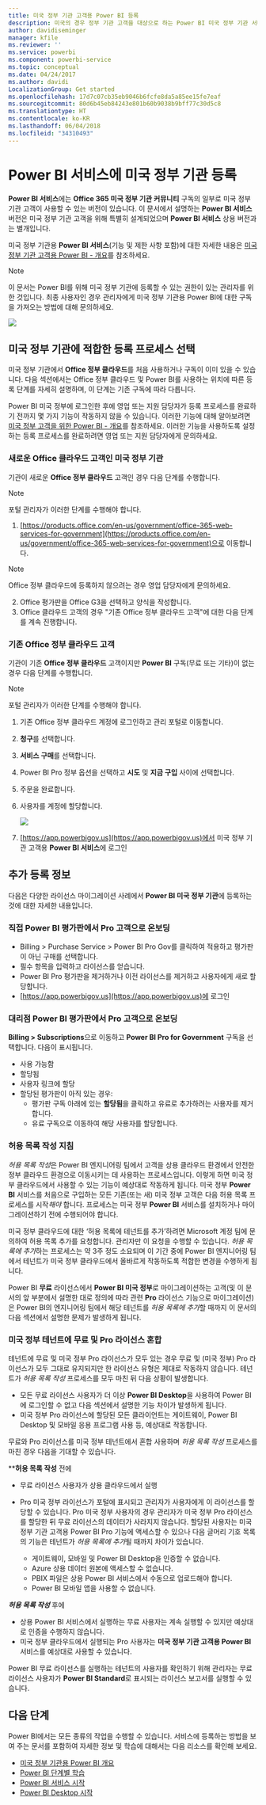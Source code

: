 ```yaml
---
title: 미국 정부 기관 고객용 Power BI 등록
description: 미국의 경우 정부 기관 고객을 대상으로 하는 Power BI 미국 정부 기관 서비스에 미국 정부 기관을 등록하는 방법에 대해 알아봅니다.
author: davidiseminger
manager: kfile
ms.reviewer: ''
ms.service: powerbi
ms.component: powerbi-service
ms.topic: conceptual
ms.date: 04/24/2017
ms.author: davidi
LocalizationGroup: Get started
ms.openlocfilehash: 17d7c07cb35eb9046b6fcfe8da5a85ee15fe7eaf
ms.sourcegitcommit: 80d6b45eb84243e801b60b9038b9bff77c30d5c8
ms.translationtype: HT
ms.contentlocale: ko-KR
ms.lasthandoff: 06/04/2018
ms.locfileid: "34310493"
---
```

# <a name="enroll-your-us-government-organization-in-the-power-bi-service"></a>Power BI 서비스에 미국 정부 기관 등록
**Power BI 서비스**에는 **Office 365 미국 정부 기관 커뮤니티** 구독의 일부로 미국 정부 기관 고객이 사용할 수 있는 버전이 있습니다. 이 문서에서 설명하는 **Power BI 서비스** 버전은 미국 정부 기관 고객을 위해 특별히 설계되었으며 **Power BI 서비스** 상용 버전과는 별개입니다.

미국 정부 기관용 **Power BI 서비스**(기능 및 제한 사항 포함)에 대한 자세한 내용은 [미국 정부 기관 고객용 Power BI - 개요](service-govus-overview.md)를 참조하세요.

> [!NOTE]
> 이 문서는 Power BI를 위해 미국 정부 기관에 등록할 수 있는 권한이 있는 관리자를 위한 것입니다. 최종 사용자인 경우 관리자에게 미국 정부 기관용 Power BI에 대한 구독을 가져오는 방법에 대해 문의하세요.
> 
> 

![](media/service-govus-signup/service_govus_signup_1.png)

## <a name="select-the-right-sign-up-process-for-your-us-government-organization"></a>미국 정부 기관에 적합한 등록 프로세스 선택
미국 정부 기관에서 **Office 정부 클라우드**를 처음 사용하거나 구독이 이미 있을 수 있습니다. 다음 섹션에서는 Office 정부 클라우드 및 Power BI를 사용하는 위치에 따른 등록 단계를 자세히 설명하며, 이 단계는 기존 구독에 따라 다릅니다.

Power BI 미국 정부에 로그인한 후에 영업 또는 지원 담당자가 등록 프로세스를 완료하기 전까지 몇 가지 기능이 작동하지 않을 수 있습니다. 이러한 기능에 대해 알아보려면 [미국 정부 고객을 위한 Power BI - 개요](service-govus-overview.md)를 참조하세요. 이러한 기능을 사용하도록 설정하는 등록 프로세스를 완료하려면 영업 또는 지원 담당자에게 문의하세요.

### <a name="us-government-organizations-that-are-new-office-cloud-customers"></a>새로운 Office 클라우드 고객인 미국 정부 기관
기관이 새로운 **Office 정부 클라우드** 고객인 경우 다음 단계를 수행합니다.

> [!NOTE]
> 포털 관리자가 이러한 단계를 수행해야 합니다.
>

1. [https://products.office.com/en-us/government/office-365-web-services-for-government](https://products.office.com/en-us/government/office-365-web-services-for-government)으로 이동합니다.

>[!NOTE]
>Office 정부 클라우드에 등록하지 않으려는 경우 영업 담당자에게 문의하세요.
>

2. Office 평가판을 Office G3을 선택하고 양식을 작성합니다.
3. Office 클라우드 고객의 경우 "기존 Office 정부 클라우드 고객"에 대한 다음 단계를 계속 진행합니다.

### <a name="existing-office-government-cloud-customers"></a>기존 Office 정부 클라우드 고객
기관이 기존 **Office 정부 클라우드** 고객이지만 **Power BI** 구독(무료 또는 기타)이 없는 경우 다음 단계를 수행합니다.

> [!NOTE]
> 포털 관리자가 이러한 단계를 수행해야 합니다.
> 
> 

1. 기존 Office 정부 클라우드 계정에 로그인하고 관리 포털로 이동합니다.
2. **청구**를 선택합니다.
3. **서비스 구매**를 선택합니다.
4. Power BI Pro 정부 옵션을 선택하고 **시도** 및 **지금 구입** 사이에 선택합니다.
5. 주문을 완료합니다.
6. 사용자를 계정에 할당합니다.
   
   ![](media/service-govus-signup/service_govus_signup_5.png)
7. [https://app.powerbigov.us](https://app.powerbigov.us)에서 미국 정부 기관 고객용 **Power BI 서비스**에 로그인

## <a name="additional-signup-information"></a>추가 등록 정보
다음은 다양한 라이선스 마이그레이션 사례에서 **Power BI 미국 정부 기관**에 등록하는 것에 대한 자세한 내용입니다.

### <a name="direct-power-bi-trial-to-pro-customer-onboarding"></a>직접 Power BI 평가판에서 Pro 고객으로 온보딩
* Billing > Purchase Service > Power BI Pro Gov를 클릭하여 적용하고 평가판이 아닌 구매를 선택합니다.
* 필수 항목을 입력하고 라이선스를 얻습니다.
* Power BI Pro 평가판을 제거하거나 이전 라이선스를 제거하고 사용자에게 새로 할당합니다.
* [https://app.powerbigov.us](https://app.powerbigov.us)에 로그인

### <a name="reseller-power-bi-trial-to-pro-customer-onboarding"></a>대리점 Power BI 평가판에서 Pro 고객으로 온보딩
**Billing > Subscriptions**으로 이동하고 **Power BI Pro for Government** 구독을 선택합니다. 다음이 표시됩니다.

* 사용 가능함
* 할당됨
* 사용자 링크에 할당
* 할당된 평가판이 아직 있는 경우:
  * 평가판 구독 아래에 있는 **할당됨**을 클릭하고 유료로 추가하려는 사용자를 제거합니다.
  * 유료 구독으로 이동하여 해당 사용자를 할당합니다.

### <a name="whitelisting-instructions"></a>허용 목록 작성 지침
*허용 목록 작성*은 Power BI 엔지니어링 팀에서 고객을 상용 클라우드 환경에서 안전한 정부 클라우드 환경으로 이동시키는 데 사용하는 프로세스입니다. 이렇게 하면 미국 정부 클라우드에서 사용할 수 있는 기능이 예상대로 작동하게 됩니다. 미국 정부 **Power BI** 서비스를 처음으로 구입하는 모든 기존(또는 새) 미국 정부 고객은 다음 허용 목록 프로세스를 시작*해야* 합니다. 프로세스는 미국 정부 **Power BI** 서비스를 설치하거나 마이그레이션하기 전에 수행되어야 합니다. 

미국 정부 클라우드에 대한 ‘허용 목록에 테넌트를 추가’하려면 Microsoft 계정 팀에 문의하여 허용 목록 추가를 요청합니다. 관리자만 이 요청을 수행할 수 있습니다. *허용 목록에 추가*하는 프로세스는 약 3주 정도 소요되며 이 기간 중에 Power BI 엔지니어링 팀에서 테넌트가 미국 정부 클라우드에서 올바르게 작동하도록 적합한 변경을 수행하게 됩니다.

Power BI **무료** 라이선스에서 **Power BI 미국 정부**로 마이그레이션하는 고객(및 이 문서의 앞 부분에서 설명한 대로 정의에 따라 관련 **Pro** 라이선스 기능으로 마이그레이션)은 Power BI의 엔지니어링 팀에서 해당 테넌트를 *허용 목록에 추가*할 때까지 이 문서의 다음 섹션에서 설명한 문제가 발생하게 됩니다.

### <a name="mixed-free-and-pro-licenses-in-us-government-tenants"></a>미국 정부 테넌트에 무료 및 Pro 라이선스 혼합
테넌트에 무료 및 미국 정부 Pro 라이선스가 모두 있는 경우 무료 및 (미국 정부) Pro 라이선스가 모두 그대로 유지되지만 한 라이선스 유형은 제대로 작동하지 않습니다. 테넌트가 *허용 목록 작성* 프로세스를 모두 마친 뒤 다음 상황이 발생합니다.

* 모든 무료 라이선스 사용자가 더 이상 **Power BI Desktop**을 사용하여 Power BI에 로그인할 수 없고 다음 섹션에서 설명한 기능 차이가 발생하게 됩니다.
* 미국 정부 Pro 라이선스에 할당된 모든 클라이언트는 게이트웨이, Power BI Desktop 및 모바일 응용 프로그램 사용 등, 예상대로 작동합니다. 

무료와 Pro 라이선스를 미국 정부 테넌트에서 혼합 사용하며 *허용 목록 작성* 프로세스를 마친 경우 다음을 기대할 수 있습니다.

****허용 목록 작성** 전에

* 무료 라이선스 사용자가 상용 클라우드에서 실행
* Pro 미국 정부 라이선스가 포털에 표시되고 관리자가 사용자에게 이 라이선스를 할당할 수 있습니다. Pro 미국 정부 사용자의 경우 관리자가 미국 정부 Pro 라이선스를 할당한 뒤 무료 라이선스의 데이터가 사라지지 않습니다. 할당된 사용자는 미국 정부 기관 고객용 Power BI Pro 기능에 액세스할 수 있으나 다음 글머리 기호 목록의 기능은 테넌트가 *허용 목록에 추가*될 때까지 차이가 있습니다. 
  
  * 게이트웨이, 모바일 및 Power BI Desktop을 인증할 수 없습니다.
  * Azure 상용 데이터 원본에 액세스할 수 없습니다.
  * PBIX 파일은 상용 Power BI 서비스에서 수동으로 업로드해야 합니다.
  * Power BI 모바일 앱을 사용할 수 없습니다.

***허용 목록 작성*** 후에

* 상용 Power BI 서비스에서 실행하는 무료 사용자는 계속 실행할 수 있지만 예상대로 인증을 수행하지 않습니다.
* 미국 정부 클라우드에서 실행되는 Pro 사용자는 **미국 정부 기관 고객용 Power BI** 서비스를 예상대로 사용할 수 있습니다.

Power BI 무료 라이선스를 실행하는 테넌트의 사용자를 확인하기 위해 관리자는 무료 라이선스 사용자가 **Power BI Standard**로 표시되는 라이선스 보고서를 실행할 수 있습니다.

## <a name="next-steps"></a>다음 단계
Power BI에서는 모든 종류의 작업을 수행할 수 있습니다. 서비스에 등록하는 방법을 보여 주는 문서를 포함하여 자세한 정보 및 학습에 대해서는 다음 리소스를 확인해 보세요.

* [미국 정부 기관용 Power BI 개요](service-govus-overview.md)
* [Power BI 단계별 학습](guided-learning/gettingstarted.yml?tutorial-step=1)
* [Power BI 서비스 시작](service-get-started.md)
* [Power BI Desktop 시작](desktop-getting-started.md)

